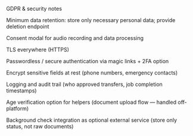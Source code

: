 GDPR & security notes

Minimum data retention: store only necessary personal data; provide deletion endpoint

Consent modal for audio recording and data processing

TLS everywhere (HTTPS)

Passwordless / secure authentication via magic links + 2FA option

Encrypt sensitive fields at rest (phone numbers, emergency contacts)

Logging and audit trail (who approved transfers, job completion timestamps)

Age verification option for helpers (document upload flow — handled off-platform)

Background check integration as optional external service (store only status, not raw documents)
